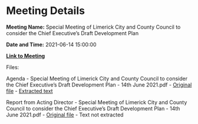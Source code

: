 # Meeting Details

**Meeting Name:** Special Meeting of Limerick City and County Council to consider the Chief Executive’s Draft Development Plan

**Date and Time:** 2021-06-14 15:00:00

**[Link to Meeting](https://www.limerick.ie/council/whats-on/special-meeting-limerick-city-and-county-council-consider-chief-executives-draft)**

Files: 

Agenda - Special Meeting of Limerick City and County Council to consider the Chief Executive’s Draft Development Plan - 14th June 2021.pdf - [Original file](https://www.limerick.ie/sites/default/files/media/documents/2021-06/00-agenda-special-meeting-14.06.2021.pdf) - [Extracted text](./Agenda%20-%C2%A0Special%20Meeting%20of%20Limerick%20City%20and%20County%20Council%20to%20consider%20the%20Chief%20Executive%E2%80%99s%20Draft%20Development%20Plan%20-%2014th%20June%202021.md)

Report from Acting Director - Special Meeting of Limerick City and County Council to consider the Chief Executive’s Draft Development Plan - 14th June 2021.pdf - [Original file](https://www.limerick.ie/sites/default/files/media/documents/2021-06/01-report-from-acting-director-09.06.2021.pdf) - Text not extracted

